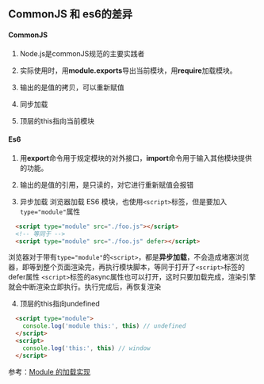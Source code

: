 ## CommonJS 和 es6的差异

#### CommonJS

1. Node.js是commonJS规范的主要实践者

2. 实际使用时，用**module.exports**导出当前模块，用**require**加载模块。

3. 输出的是值的拷贝，可以重新赋值

4. 同步加载

5. 顶层的this指向当前模块

#### Es6

1. 用**export**命令用于规定模块的对外接口，**import**命令用于输入其他模块提供的功能。

2. 输出的是值的引用，是只读的，对它进行重新赋值会报错

3. 异步加载
浏览器加载 ES6 模块，也使用`<script>`标签，但是要加入`type="module"`属性
```html
  <script type="module" src="./foo.js"></script>
  <!-- 等同于 -->
  <script type="module" src="./foo.js" defer></script>
```
浏览器对于带有`type="module"`的`<script>`，都是**异步加载**，不会造成堵塞浏览器，即等到整个页面渲染完，再执行模块脚本，等同于打开了`<script>`标签的defer属性
`<script>`标签的async属性也可以打开，这时只要加载完成，渲染引擎就会中断渲染立即执行。执行完成后，再恢复渲染

4. 顶层的this指向undefined
```html
  <script type="module">
    console.log('module this:', this) // undefined
  </script>
  <script>
    console.log('this:', this) // window
  </script>
```

参考：[Module 的加载实现](http://es6.ruanyifeng.com/#docs/module-loader)